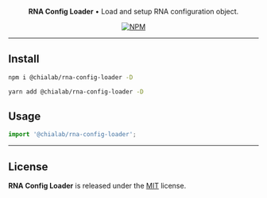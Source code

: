 <p align="center">
    <strong>RNA Config Loader</strong> • Load and setup RNA configuration object.
</p>

<p align="center">
    <a href="https://www.npmjs.com/package/@chialab/rna-config-loader"><img alt="NPM" src="https://img.shields.io/npm/v/@chialab/rna-config-loader.svg?style=flat-square"></a>
</p>

---

## Install

```sh
npm i @chialab/rna-config-loader -D
```

```sh
yarn add @chialab/rna-config-loader -D
```

## Usage

```js
import '@chialab/rna-config-loader';

```

---

## License

**RNA Config Loader** is released under the [MIT](https://github.com/chialab/rna/blob/main/packages/rna-config-loader/LICENSE) license.
